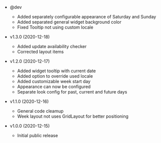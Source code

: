* @dev
  * Added separately configurable appearance of Saturday and Sunday 
  * Added separated general widget background color
  * Fixed Tooltip not using custom locale

* v1.3.0 (2020-12-18)
  * Added update availability checker
  * Corrected layout items

* v1.2.0 (2020-12-17)
  * Added widget tooltip with current date
  * Added option to override used locale
  * Added customizable week start day
  * Appearance can now be configured
  * Separate look config for past, current and future days

* v1.1.0 (2020-12-16)
  * General code cleamup
  * Week layout not uses GridLayout for better positioning

* v1.0.0 (2020-12-15)
  * Initial public release

